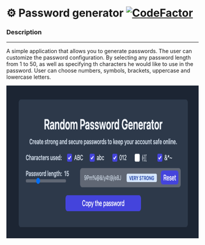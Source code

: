 # ⚙️ Password generator [![CodeFactor](https://www.codefactor.io/repository/github/srgnevmer/password-generator/badge/main)](https://www.codefactor.io/repository/github/srgnevmer/password-generator/overview/main)

### Description

---

A simple application that allows you to generate passwords.
The user can customize the password configuration.
By selecting any password length from 1 to 50, as well as specifying th characters he would like to use in the password.
User can choose numbers, symbols, brackets, uppercase and lowercase letters.

<img src="./src/img/preview.png" width="700" height="400">
